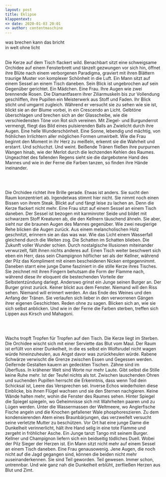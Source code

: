 ```yaml
---
layout: post
title: Eklipse
klappentext:
<> date: 2020-01-03 20:01
<> author: contentmaschine
---
```

<p align="justify">
  
was brechen kann das bricht <br>
in welt ohne licht <br> <br>

  
Die Kerze auf dem Tisch flackert wild. Benachbart sitzt eine schweigsame Orchidee auf einem Fensterbrett und tänzelt gezwungen vor sich hin, öffnet ihre Blüte nach einem verborgenen Paradigma, graviert mit ihren Blättern traurige Muster von komplexer Schönheit in die Luft. Ein Mann sitzt auf einem Sessel an einem Tisch daneben. Sein Blick ist ungebrochen auf sein Gegenüber gerichtet. Ein Mädchen. Eine Frau. Ihre Augen wie zwei brennende Rosen. Die Diamantfasern ihrer Ziliarmuskeln bis zur Vollendung geschliffen, ihre Pupillen ein Meisterwerk aus Stoff und Faden. Ihr Blick sticht und umgarnt zugleich. Während er versucht sie zu sehen wie sie ist, blickt sie an der Blume vorbei, in ein Crescendo an Licht. Gelbtöne überschlagen und brechen sich an der Glasscheibe, wie die verschiedensten Töne von Rot sich vereinen. Mit Ziegel- und Burgunderrot vermengt, fliegt das Bild eines pulsierenden Balls an Zwielicht durch ihre Augen. Eine helle Wunderschönheit. Eine Sonne, lebendig und mächtig, von fröhlichen Irrlichtern aller möglichen Formen umwirbelt. Wie die Frau beginnt den Moment in ihr Herz zu meißeln, erkennt sie die Wahrheit und erstarrt. Und schluchzt. Und weint. Beißende Tränen fließen ihre purpurnen Wangen hinab, wie der Merlot durch die lechzenden Kehlen des Raumes. Ungeachtet des fallenden Regens sieht sie die dargebotene Hand des Mannes und wie in der Ferne die Farben tanzen, so finden ihre Hände ineinander.

<br> <br>

Die Orchidee richtet ihre Brille gerade. Etwas ist anders. Sie sucht den Raum konzentriert ab. Irgendetwas stimmt hier nicht. Sie nimmt noch einen Bissen von ihrem Steak. Blickt auf und fängt leise zu lachen an. Denn die Kerze flackert nicht mehr. Eine Frau sitzt auf einem Sessel an einem Tisch daneben. Der Sessel ist bezogen mit karminroter Seide und bildet mit schwarzem Stoff Kreaturen ab, die den Kellnern täuschend ähneln. Sie aber, sieht nur die braunen Augen des Mannes gegenüber. Wie zwei neugierige Rehe blicken die Augen zurück. Aus einem melancholischen Holz geschnitzt, erinnern sie an das was war. Wie das Licht einem Wasserfall gleichend durch die Welten zog. Die Schatten im Schatten blieben. Die Zukunft voller Wunder schien. Durch nostalgische Illusionen miteinander verwurzelt, fällt ihnen nichts anderes auf. Einen Tisch weiter beschwert sich eben ein Herr, dass sein Champignon höflicher sei als der Kellner, während der Pilz das Kompliment mit einem bescheidenen Nicken entgegennimmt. Daneben starrt eine junge Dame fasziniert in die stille Kerze ihres Tisches. Sie zeichnet mit ihren Fingern behutsam die Form der Flamme nach, während diese ihr eloquent die bestechenden Vorteile der Selbstentzündung darlegt. Anderswo grinst ein Junge seinen Burger an. Der Burger grinst zurück. Keiner blickt aus dem Fenster. Niemand will den Riss sehen. Niemand will erinnert werden. An das Ende des Weines und den Anfang der Tränen. Sie verlaufen sich lieber in den verworrenen Gängen ihrer eigenen Geschichten. Reden ohne zu sagen. Blicken sich an, wie sie sich selbst anblicken. Und wie in der Ferne die Farben sterben, treffen sich Lippen aus Kirsch und Mahagoni.

<br> <br>

Wachs tropft Tropfen für Tropfen auf den Tisch. Die Kerze liegt im Sterben. Die Orchidee wischt sich mit einer Serviette das Blut vom Maul. Der Raum ist erfüllt von einer Dunkelheit, in die es selbst ein Wolfsrudel nicht wagen würde hineinzuheulen, aus Angst davor was zurückheulen würde. Rabene Schwärze verwischt die Grenze zwischen Essen und Gegessen werden. Geifernde Gestalten kauern an gedeckten Tischen. Zähne sind im Überfluss. In krähener Welt sind Worte nur mehr Laute. Gibt selbst die Stille keine Ruhe mehr. Ist der Teufel nichts als tot. Zwischen lauschenden Ohren und suchenden Pupillen herrscht die Erkenntnis, dass wenn Tod dein Schicksal ist, Leere das Versprechen sei. Inverse Echos wiederholen diese Einblicke, bis ihnen Flügel wachsen und sie den Sternen nachgieren. Keine Wände halten mehr, wohin die Fenster des Raumes sehen. Hinter Spiegel die Spiegel spiegeln, wo Geheimnisse sich mit Wahrheiten paaren und zu Lügen werden. Unter die Wassermassen der Weltmeere, wo Anglerfische Fische angeln und die Knochen gefallener Wale phosphoreszieren. Zu dem kondensierenden Atem eines Braunbärjungen, das verzweifelt versucht seine verletzte Mutter zu beschützen. Vor Ort hat eine junge Dame die Dunkelheit verinnerlicht, hält ihre Hand selig in eine tote Flamme und zergeht in fröhlicher Asche. Ein Junge tanzt Tango mit seinem Burger. Kellner und Champignon liefern sich ein beidseitig tödliches Duell. Wobei der Pilz Sieger der Herzen ist. Ein Mann sitzt nicht mehr auf einem Sessel an einem Tisch daneben. Eine Frau genausowenig. Jene Augen, die noch nicht auf die Jagd gegangen sind, können die beiden nicht mehr auseinanderkennen. Sie sind Teil geworden. Teil gewesen. Immer schon, untrennbar. Und wie ganz nah die Dunkelheit erblüht, zerfließen Herzen aus Blut und Zimt.

</p>

